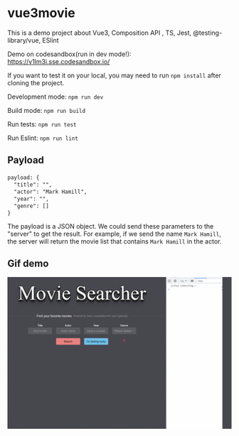 # vue3movie
This is a demo project about Vue3, Composition API , TS, Jest, @testing-library/vue, ESlint

Demo on codesandbox(run in dev mode!):
https://v1lm3i.sse.codesandbox.io/

If you want to test it on your local, you may need to run `npm install` after cloning the project.

Development mode:
`npm run dev`

Build mode:
`npm run build`

Run tests:
`npm run test`

Run Eslint:
`npm run lint`

## Payload

```
payload: {
  "title": "",
  "actor": "Mark Hamill",
  "year": "",
  "genre": []
}
```
The payload is a JSON object. We could send these parameters to the "server" to get the result.
For example, if we send the name `Mark Hamill`, the server will return the movie list that contains `Mark Hamill` in the actor.

## Gif demo
![Alt Text](https://raw.githubusercontent.com/Killea/vue3movie/main/GIF_2022-6-23%2021-48-38.gif)